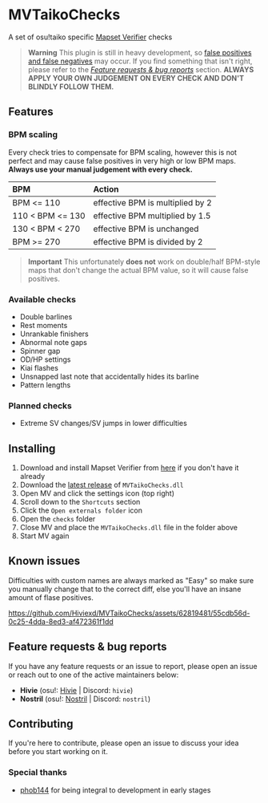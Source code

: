 # MVTaikoChecks

A set of osu!taiko specific [Mapset Verifier](https://github.com/Naxesss/MapsetVerifier) checks

> **Warning**
> This plugin is still in heavy development, so [false positives and false negatives](https://en.wikipedia.org/wiki/False_positives_and_false_negatives) may occur. If you find something that isn't right, please refer to the *[Feature requests & bug reports](#feature-requests--bug-reports)* section.
> **ALWAYS APPLY YOUR OWN JUDGEMENT ON EVERY CHECK AND DON'T BLINDLY FOLLOW THEM.**

## Features

### BPM scaling

Every check tries to compensate for BPM scaling, however this is not perfect and may cause false positives in very high or low BPM maps. **Always use your manual judgement with every check.**

| BPM | Action |
| :-- | :-- |
| BPM <= 110 | effective BPM is multiplied by 2 |
| 110 < BPM <= 130 | effective BPM multiplied by 1.5 |
| 130 < BPM < 270 | effective BPM is unchanged |
| BPM >= 270 | effective BPM is divided by 2 |

> **Important**
> This unfortunately **does not** work on double/half BPM-style maps that don't change the actual BPM value, so it will cause false positives.

### Available checks

- Double barlines
- Rest moments
- Unrankable finishers
- Abnormal note gaps
- Spinner gap
- OD/HP settings
- Kiai flashes
- Unsnapped last note that accidentally hides its barline
- Pattern lengths

### Planned checks

- Extreme SV changes/SV jumps in lower difficulties

## Installing

1. Download and install Mapset Verifier from [here](https://github.com/Naxesss/MapsetVerifier#download) if you don't have it already
2. Download the [latest release](https://github.com/Hiviexd/MVTaikoChecks/releases/latest) of `MVTaikoChecks.dll`
3. Open MV and click the settings icon (top right)
4. Scroll down to the `Shortcuts` section
5. Click the `Open externals folder` icon
6. Open the `checks` folder
7. Close MV and place the `MVTaikoChecks.dll` file in the folder above
8. Start MV again

## Known issues

Difficulties with custom names are always marked as "Easy" so make sure you manually change that to the correct diff, else you'll have an insane amount of flase positives.

https://github.com/Hiviexd/MVTaikoChecks/assets/62819481/55cdb56d-0c25-4dda-8ed3-af472361f1dd

## Feature requests & bug reports

If you have any feature requests or an issue to report, please open an issue or reach out to one of the active maintainers below:

- **Hivie** (osu!: [Hivie](https://osu.ppy.sh/users/14102976) | Discord: `hivie`)
- **Nostril** (osu!: [Nostril](https://osu.ppy.sh/users/11479122) | Discord: `nostril`)

## Contributing

If you're here to contribute, please open an issue to discuss your idea before you start working on it.

### Special thanks

- [phob144](https://github.com/phob144) for being integral to development in early stages

<!-- 
## Notes

[^note-unstable]: This check is currently unstable and may cause false positives.
-->
